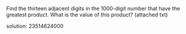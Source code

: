 Find the thirteen adjacent digits in the 1000-digit number that have the greatest product. What is the value of this product? (attached txt)

solution: 23514624000